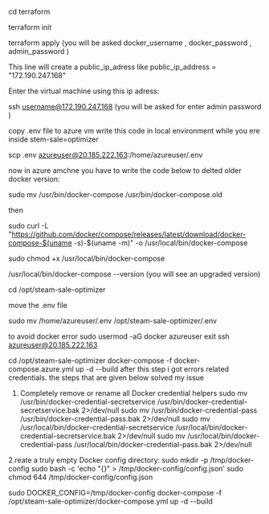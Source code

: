

cd terraform

terraform init

terraform apply (you will be asked docker_username , docker_password , admin_password )

This line will create a public_ip_adress like public_ip_address = "172.190.247.168" 

Enter the virtual machine using this ip adress: 


ssh username@172.190.247.168 (you will be asked for enter admin password )

copy .env file to azure vm write this code in local environment while you ere inside stem-sale=optimizer

scp .env azureuser@20.185.222.163:/home/azureuser/.env

now in azure amchne you have to write the code below to delted older docker version:

 sudo mv /usr/bin/docker-compose /usr/bin/docker-compose.old

 then

 sudo curl -L "https://github.com/docker/compose/releases/latest/download/docker-compose-$(uname -s)-$(uname -m)" -o /usr/local/bin/docker-compose

sudo chmod +x /usr/local/bin/docker-compose

 /usr/local/bin/docker-compose --version (you will see an upgraded version)

 cd /opt/steam-sale-optimizer

move the .env file 

sudo mv /home/azureuser/.env /opt/steam-sale-optimizer/.env

to avoid docker error
sudo usermod -aG docker azureuser
exit
ssh azureuser@20.185.222.163

cd /opt/steam-sale-optimizer
docker-compose -f docker-compose.azure.yml up -d --build
after this step i got errors related credentials. the steps that are given below solved my issue


1. Completely remove or rename all Docker credential helpers
sudo mv /usr/bin/docker-credential-secretservice /usr/bin/docker-credential-secretservice.bak 2>/dev/null
sudo mv /usr/bin/docker-credential-pass /usr/bin/docker-credential-pass.bak 2>/dev/null
sudo mv /usr/local/bin/docker-credential-secretservice /usr/local/bin/docker-credential-secretservice.bak 2>/dev/null
sudo mv /usr/local/bin/docker-credential-pass /usr/local/bin/docker-credential-pass.bak 2>/dev/null

2.reate a truly empty Docker config directory:
sudo mkdir -p /tmp/docker-config
sudo bash -c 'echo "{}" > /tmp/docker-config/config.json'
sudo chmod 644 /tmp/docker-config/config.json

sudo DOCKER_CONFIG=/tmp/docker-config docker-compose -f /opt/steam-sale-optimizer/docker-compose.yml up -d --build
